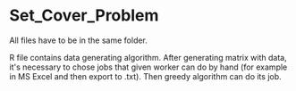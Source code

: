 # Set_Cover_Problem
All files have to be in the same folder.

R file contains data generating algorithm. After generating matrix with data, it's necessary to chose jobs that given worker can do by hand (for example in MS Excel and then export to .txt). Then greedy algorithm can do its job.
